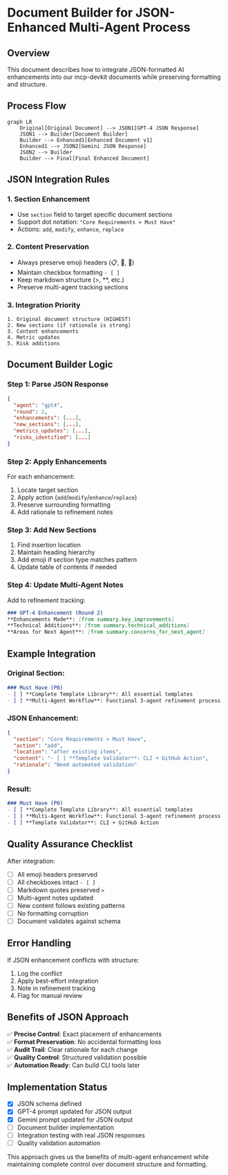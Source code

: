 # Document Builder for JSON-Enhanced Multi-Agent Process

## Overview

This document describes how to integrate JSON-formatted AI enhancements into our mcp-devkit documents while preserving formatting and structure.

## Process Flow

```mermaid
graph LR
    Original[Original Document] --> JSON1[GPT-4 JSON Response]
    JSON1 --> Builder[Document Builder]
    Builder --> Enhanced1[Enhanced Document v1]
    Enhanced1 --> JSON2[Gemini JSON Response]
    JSON2 --> Builder
    Builder --> Final[Final Enhanced Document]
```

## JSON Integration Rules

### 1. Section Enhancement
- Use `section` field to target specific document sections
- Support dot notation: `"Core Requirements > Must Have"`
- Actions: `add`, `modify`, `enhance`, `replace`

### 2. Content Preservation
- Always preserve emoji headers (📋, 👥, 🎯)
- Maintain checkbox formatting `- [ ]`
- Keep markdown structure (>, **, etc.)
- Preserve multi-agent tracking sections

### 3. Integration Priority
```
1. Original document structure (HIGHEST)
2. New sections (if rationale is strong)
3. Content enhancements
4. Metric updates
5. Risk additions
```

## Document Builder Logic

### Step 1: Parse JSON Response
```json
{
  "agent": "gpt4",
  "round": 2,
  "enhancements": [...],
  "new_sections": [...],
  "metrics_updates": [...],
  "risks_identified": [...]
}
```

### Step 2: Apply Enhancements
For each enhancement:
1. Locate target section
2. Apply action (`add`/`modify`/`enhance`/`replace`)
3. Preserve surrounding formatting
4. Add rationale to refinement notes

### Step 3: Add New Sections
1. Find insertion location
2. Maintain heading hierarchy
3. Add emoji if section type matches pattern
4. Update table of contents if needed

### Step 4: Update Multi-Agent Notes
Add to refinement tracking:
```markdown
### GPT-4 Enhancement (Round 2)
**Enhancements Made**: [from summary.key_improvements]
**Technical Additions**: [from summary.technical_additions]
**Areas for Next Agent**: [from summary.concerns_for_next_agent]
```

## Example Integration

### Original Section:
```markdown
### Must Have (P0)
- [ ] **Complete Template Library**: All essential templates
- [ ] **Multi-Agent Workflow**: Functional 3-agent refinement process
```

### JSON Enhancement:
```json
{
  "section": "Core Requirements > Must Have",
  "action": "add", 
  "location": "after existing items",
  "content": "- [ ] **Template Validator**: CLI + GitHub Action",
  "rationale": "Need automated validation"
}
```

### Result:
```markdown
### Must Have (P0)
- [ ] **Complete Template Library**: All essential templates
- [ ] **Multi-Agent Workflow**: Functional 3-agent refinement process
- [ ] **Template Validator**: CLI + GitHub Action
```

## Quality Assurance Checklist

After integration:
- [ ] All emoji headers preserved
- [ ] All checkboxes intact `- [ ]`
- [ ] Markdown quotes preserved `>`
- [ ] Multi-agent notes updated
- [ ] New content follows existing patterns
- [ ] No formatting corruption
- [ ] Document validates against schema

## Error Handling

If JSON enhancement conflicts with structure:
1. Log the conflict
2. Apply best-effort integration
3. Note in refinement tracking
4. Flag for manual review

## Benefits of JSON Approach

✅ **Precise Control**: Exact placement of enhancements  
✅ **Format Preservation**: No accidental formatting loss  
✅ **Audit Trail**: Clear rationale for each change  
✅ **Quality Control**: Structured validation possible  
✅ **Automation Ready**: Can build CLI tools later  

## Implementation Status

- [x] JSON schema defined
- [x] GPT-4 prompt updated for JSON output
- [x] Gemini prompt updated for JSON output  
- [ ] Document builder implementation
- [ ] Integration testing with real JSON responses
- [ ] Quality validation automation

This approach gives us the benefits of multi-agent enhancement while maintaining complete control over document structure and formatting.